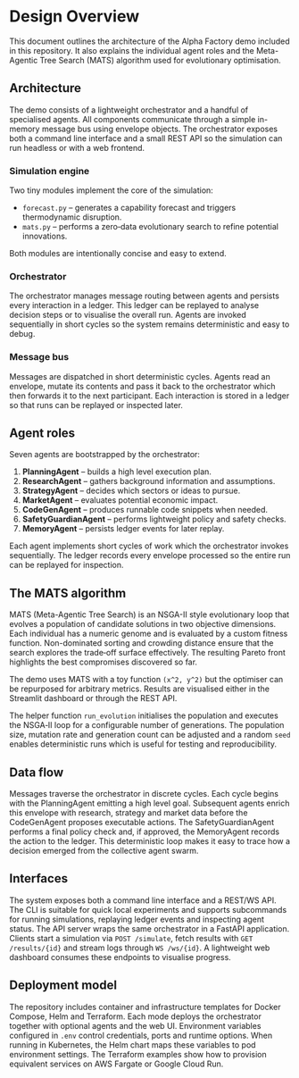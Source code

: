 # Design Overview

This document outlines the architecture of the Alpha Factory demo included in this repository. It also explains the individual agent roles and the Meta-Agentic Tree Search (MATS) algorithm used for evolutionary optimisation.

## Architecture

The demo consists of a lightweight orchestrator and a handful of specialised agents.  All
components communicate through a simple in-memory message bus using envelope objects.
The orchestrator exposes both a command line interface and a small REST API so the
simulation can run headless or with a web frontend.

### Simulation engine

Two tiny modules implement the core of the simulation:

- `forecast.py` – generates a capability forecast and triggers thermodynamic disruption.
- `mats.py` – performs a zero‑data evolutionary search to refine potential innovations.

Both modules are intentionally concise and easy to extend.

### Orchestrator

The orchestrator manages message routing between agents and persists every
interaction in a ledger. This ledger can be replayed to analyse decision steps or
to visualise the overall run. Agents are invoked sequentially in short cycles so
the system remains deterministic and easy to debug.


### Message bus

Messages are dispatched in short deterministic cycles.  Agents read an envelope,
mutate its contents and pass it back to the orchestrator which then forwards it
to the next participant.  Each interaction is stored in a ledger so that runs
can be replayed or inspected later.

## Agent roles

Seven agents are bootstrapped by the orchestrator:

1. **PlanningAgent** – builds a high level execution plan.
2. **ResearchAgent** – gathers background information and assumptions.
3. **StrategyAgent** – decides which sectors or ideas to pursue.
4. **MarketAgent** – evaluates potential economic impact.
5. **CodeGenAgent** – produces runnable code snippets when needed.
6. **SafetyGuardianAgent** – performs lightweight policy and safety checks.
7. **MemoryAgent** – persists ledger events for later replay.

Each agent implements short cycles of work which the orchestrator invokes sequentially. The ledger records every envelope processed so the entire run can be replayed for inspection.

## The MATS algorithm

MATS (Meta-Agentic Tree Search) is an NSGA-II style evolutionary loop that evolves a population of candidate solutions in two objective dimensions. Each individual has a numeric genome and is evaluated by a custom fitness function. Non-dominated sorting and crowding distance ensure that the search explores the trade‑off surface effectively. The resulting Pareto front highlights the best compromises discovered so far.

The demo uses MATS with a toy function `(x^2, y^2)` but the optimiser can be repurposed for arbitrary metrics. Results are visualised either in the Streamlit dashboard or through the REST API.

The helper function `run_evolution` initialises the population and executes the
NSGA‑II loop for a configurable number of generations. The population size,
mutation rate and generation count can be adjusted and a random ``seed`` enables
deterministic runs which is useful for testing and reproducibility.

## Data flow

Messages traverse the orchestrator in discrete cycles. Each cycle begins with the PlanningAgent emitting a high level goal. Subsequent agents enrich this envelope with research, strategy and market data before the CodeGenAgent proposes executable actions. The SafetyGuardianAgent performs a final policy check and, if approved, the MemoryAgent records the action to the ledger. This deterministic loop makes it easy to trace how a decision emerged from the collective agent swarm.

## Interfaces

The system exposes both a command line interface and a REST/WS API. The CLI is suitable for quick local experiments and supports subcommands for running simulations, replaying ledger events and inspecting agent status. The API server wraps the same orchestrator in a FastAPI application. Clients start a simulation via `POST /simulate`, fetch results with `GET /results/{id}` and stream logs through `WS /ws/{id}`. A lightweight web dashboard consumes these endpoints to visualise progress.

## Deployment model

The repository includes container and infrastructure templates for Docker Compose, Helm and Terraform. Each mode deploys the orchestrator together with optional agents and the web UI. Environment variables configured in `.env` control credentials, ports and runtime options. When running in Kubernetes, the Helm chart maps these variables to pod environment settings. The Terraform examples show how to provision equivalent services on AWS Fargate or Google Cloud Run.
